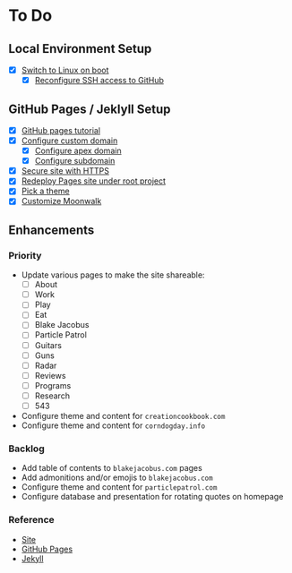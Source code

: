 # To Do

## Local Environment Setup

- [x] [Switch to Linux on boot](https://distrowatch.com/dwres.php?resource=popularity)
  - [x] [Reconfigure SSH access to GitHub](https://docs.github.com/en/authentication/connecting-to-github-with-ssh/adding-a-new-ssh-key-to-your-github-account)

## GitHub Pages / Jeklyll Setup

- [x] [GitHub pages tutorial](https://github.com/skills/github-pages)
- [x] [Configure custom domain](https://docs.github.com/en/pages/configuring-a-custom-domain-for-your-github-pages-site)
  - [x] [Configure apex domain](https://docs.github.com/en/pages/configuring-a-custom-domain-for-your-github-pages-site/about-custom-domains-and-github-pages#using-an-apex-domain-for-your-github-pages-site)
  - [x] [Configure subdomain](https://docs.github.com/en/pages/configuring-a-custom-domain-for-your-github-pages-site/managing-a-custom-domain-for-your-github-pages-site#configuring-a-subdomain)
- [x] [Secure site with HTTPS](https://docs.github.com/en/pages/getting-started-with-github-pages/securing-your-github-pages-site-with-https)
- [x] [Redeploy Pages site under root project](https://github.com/blakejacobus/blakejacobus.com)
- [x] [Pick a theme](https://jekyllrb.com/docs/themes/)
- [x] [Customize Moonwalk](https://github.com/abhinavs/moonwalk/blob/master/README.md)

## Enhancements

### Priority

- Update various pages to make the site shareable:
  - [ ] About
  - [ ] Work
  - [ ] Play
  - [ ] Eat
  - [ ] Blake Jacobus
  - [ ] Particle Patrol
  - [ ] Guitars
  - [ ] Guns
  - [ ] Radar
  - [ ] Reviews
  - [ ] Programs
  - [ ] Research
  - [ ] 543
- Configure theme and content for `creationcookbook.com`
- Configure theme and content for `corndogday.info`

### Backlog

- Add table of contents to `blakejacobus.com` pages
- Add admonitions and/or emojis to `blakejacobus.com`
- Configure theme and content for `particlepatrol.com`
- Configure database and presentation for rotating quotes on homepage

### Reference

- [Site](www.blakejacobus.com)
- [GitHub Pages](https://docs.github.com/en/pages/quickstart)
- [Jekyll](https://jekyllrb.com/docs/github-pages/)
